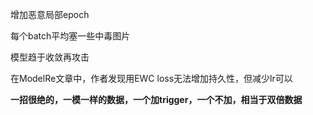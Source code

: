 增加恶意局部epoch

每个batch平均塞一些中毒图片

模型趋于收敛再攻击

在ModelRe文章中，作者发现用EWC loss无法增加持久性，但减少lr可以

**一招很绝的，一模一样的数据，一个加trigger，一个不加，相当于双倍数据**